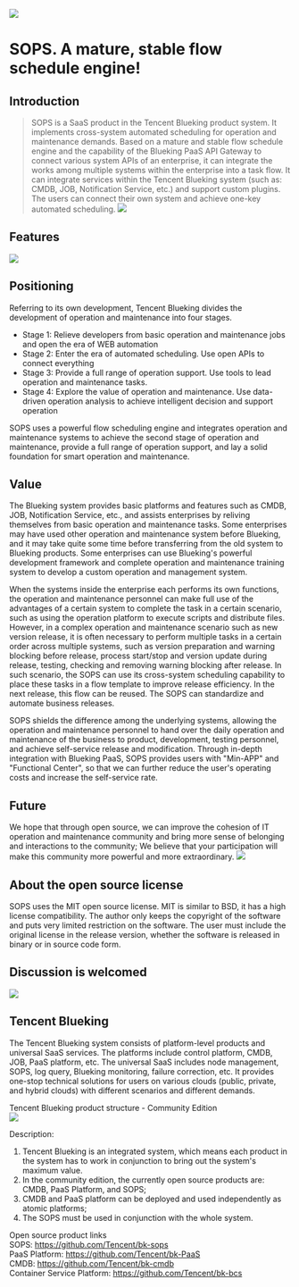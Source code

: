 ﻿![](https://github.com/Tencent/bk-sops/blob/master/docs/wiki/img/wiki_sops.png)
# SOPS. A mature, stable flow schedule engine!

## Introduction
>SOPS is a SaaS product in the Tencent Blueking product system. It implements cross-system automated scheduling for operation and maintenance demands. Based on a mature and stable flow schedule engine and the capability of the Blueking PaaS API Gateway to connect various system APIs of an enterprise, it can integrate the works among multiple systems within the enterprise into a task flow. It can integrate services within the Tencent Blueking system (such as: CMDB, JOB, Notification Service, etc.) and support custom plugins. The users can connect their own system and achieve one-key automated scheduling.
![](https://github.com/Tencent/bk-sops/blob/master/docs/wiki/img/wiki_product.png)

## Features
![](https://github.com/Tencent/bk-sops/blob/master/docs/wiki/img/wiki_feature.png)

## Positioning
Referring to its own development, Tencent Blueking divides the development of operation and maintenance into four stages.
- Stage 1: Relieve developers from basic operation and maintenance jobs and open the era of WEB automation
- Stage 2: Enter the era of automated scheduling. Use open APIs to connect everything
- Stage 3: Provide a full range of operation support. Use tools to lead operation and maintenance tasks.
- Stage 4: Explore the value of operation and maintenance. Use data-driven operation analysis to achieve intelligent decision and support operation

SOPS uses a powerful flow scheduling engine and integrates operation and maintenance systems to achieve the second stage of operation and maintenance, provide a full range of operation support, and lay a solid foundation for smart operation and maintenance.

## Value
The Blueking system provides basic platforms and features such as CMDB, JOB, Notification Service, etc., and assists enterprises by reliving themselves from basic operation and maintenance tasks. Some enterprises may have used other operation and maintenance system before Blueking, and it may take quite some time before transferring from the old system to Blueking products. Some enterprises can use Blueking's powerful development framework and complete operation and maintenance training system to develop a custom operation and management system.

When the systems inside the enterprise each performs its own functions, the operation and maintenance personnel can make full use of the advantages of a certain system to complete the task in a certain scenario, such as using the operation platform to execute scripts and distribute files. However, in a complex operation and maintenance scenario such as new version release, it is often necessary to perform multiple tasks in a certain order across multiple systems, such as version preparation and warning blocking before release, process start/stop and version update during release, testing, checking and removing warning blocking after release. In such scenario, the SOPS can use its cross-system scheduling capability to place these tasks in a flow template to improve release efficiency. In the next release, this flow can be reused. The SOPS can standardize and automate business releases.

SOPS shields the difference among the underlying systems, allowing the operation and maintenance personnel to hand over the daily operation and maintenance of the business to product, development, testing personnel, and achieve self-service release and modification. Through in-depth integration with Blueking PaaS, SOPS provides users with "Min-APP" and "Functional Center", so that we can further reduce the user's operating costs and increase the self-service rate.  

## Future
We hope that through open source, we can improve the cohesion of IT operation and maintenance community and bring more sense of belonging and interactions to the community; We believe that your participation will make this community more powerful and more extraordinary.
![](https://github.com/Tencent/bk-sops/blob/master/docs/wiki/img/wiki_future.png)

## About the open source license
SOPS uses the MIT open source license. MIT is similar to BSD, it has a high license compatibility. The author only keeps the copyright of the software and puts very limited restriction on the software. The user must include the original license in the release version, whether the software is released in binary or in source code form.

## Discussion is welcomed
![](https://github.com/Tencent/bk-sops/blob/master/docs/wiki/img/wiki_communication.png)


## Tencent Blueking
The Tencent Blueking system consists of platform-level products and universal SaaS services. The platforms include control platform, CMDB, JOB, PaaS platform, etc. The universal SaaS includes node management, SOPS, log query, Blueking monitoring, failure correction, etc. It provides one-stop technical solutions for users on various clouds (public, private, and hybrid clouds) with different scenarios and different demands.

Tencent Blueking product structure - Community Edition  
![](https://github.com/Tencent/bk-sops/blob/master/docs/wiki/img/wiki_blueking.png)

Description:  
1. Tencent Blueking is an integrated system, which means each product in the system has to work in conjunction to bring out the system's maximum value.    
2. In the community edition, the currently open source products are: CMDB, PaaS Platform, and SOPS;  
3. CMDB and PaaS platform can be deployed and used independently as atomic platforms;  
4. The SOPS must be used in conjunction with the whole system.

Open source product links  
SOPS: https://github.com/Tencent/bk-sops  
PaaS Platform: https://github.com/Tencent/bk-PaaS  
CMDB: https://github.com/Tencent/bk-cmdb  
Container Service Platform: https://github.com/Tencent/bk-bcs  
